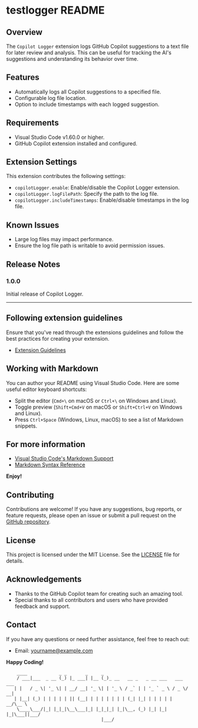 # testlogger README

## Overview

The `Copilot Logger` extension logs GitHub Copilot suggestions to a text file for later review and analysis. This can be useful for tracking the AI's suggestions and understanding its behavior over time.

## Features

- Automatically logs all Copilot suggestions to a specified file.
- Configurable log file location.
- Option to include timestamps with each logged suggestion.

## Requirements

- Visual Studio Code v1.60.0 or higher.
- GitHub Copilot extension installed and configured.

## Extension Settings

This extension contributes the following settings:

* `copilotLogger.enable`: Enable/disable the Copilot Logger extension.
* `copilotLogger.logFilePath`: Specify the path to the log file.
* `copilotLogger.includeTimestamps`: Enable/disable timestamps in the log file.

## Known Issues

- Large log files may impact performance.
- Ensure the log file path is writable to avoid permission issues.

## Release Notes

### 1.0.0

Initial release of Copilot Logger.

---

## Following extension guidelines

Ensure that you've read through the extensions guidelines and follow the best practices for creating your extension.

* [Extension Guidelines](https://code.visualstudio.com/api/references/extension-guidelines)

## Working with Markdown

You can author your README using Visual Studio Code. Here are some useful editor keyboard shortcuts:

* Split the editor (`Cmd+\` on macOS or `Ctrl+\` on Windows and Linux).
* Toggle preview (`Shift+Cmd+V` on macOS or `Shift+Ctrl+V` on Windows and Linux).
* Press `Ctrl+Space` (Windows, Linux, macOS) to see a list of Markdown snippets.

## For more information

* [Visual Studio Code's Markdown Support](http://code.visualstudio.com/docs/languages/markdown)
* [Markdown Syntax Reference](https://help.github.com/articles/markdown-basics/)

**Enjoy!**

## Contributing

Contributions are welcome! If you have any suggestions, bug reports, or feature requests, please open an issue or submit a pull request on the [GitHub repository](https://github.com/yourusername/copilot-logger).

## License

This project is licensed under the MIT License. See the [LICENSE](LICENSE) file for details.

## Acknowledgements

- Thanks to the GitHub Copilot team for creating such an amazing tool.
- Special thanks to all contributors and users who have provided feedback and support.

## Contact

If you have any questions or need further assistance, feel free to reach out:

- Email: yourname@example.com

**Happy Coding!**
```
    ____            _ _       _     _                                 
    / ___|___  _ __ (_) |_ ___| |__ (_)_ __   __ _   _ __ ___   ___  ___ 
   | |   / _ \| '_ \| | __/ __| '_ \| | '_ \ / _` | | '_ ` _ \ / _ \/ __|
   | |__| (_) | | | | | || (__| | | | | | | | (_| |_| | | | | |  __/\__ \
    \____\___/|_| |_|_|\__\___|_| |_|_|_| |_|\__, (_) |_| |_| |_|\___||___/
                                    |___/                         
```
